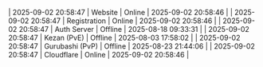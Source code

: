 | 2025-09-02 20:58:47 | Website | Online | 2025-09-02 20:58:46 |
| 2025-09-02 20:58:47 | Registration | Online | 2025-09-02 20:58:46 |
| 2025-09-02 20:58:47 | Auth Server | Offline | 2025-08-18 09:33:31 |
| 2025-09-02 20:58:47 | Kezan (PvE) | Offline | 2025-08-03 17:58:02 |
| 2025-09-02 20:58:47 | Gurubashi (PvP) | Offline | 2025-08-23 21:44:06 |
| 2025-09-02 20:58:47 | Cloudflare | Online | 2025-09-02 20:58:46 |
